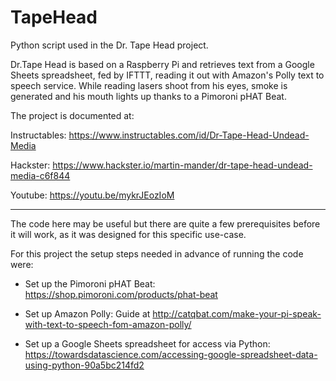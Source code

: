 # TapeHead
Python script used in the Dr. Tape Head project.

Dr.Tape Head is based on a Raspberry Pi and retrieves text from a Google Sheets spreadsheet, fed by IFTTT, reading it out with Amazon's Polly text to speech service. While reading lasers shoot from his eyes, smoke is generated and his mouth lights up thanks to a Pimoroni pHAT Beat. 

The project is documented at:

Instructables: https://www.instructables.com/id/Dr-Tape-Head-Undead-Media

Hackster: https://www.hackster.io/martin-mander/dr-tape-head-undead-media-c6f844

Youtube: https://youtu.be/mykrJEozIoM

--------

The code here may be useful but there are quite a few prerequisites before it will work, as it was designed for this specific use-case. 

For this project the setup steps needed in advance of running the code were:

- Set up the Pimoroni pHAT Beat: https://shop.pimoroni.com/products/phat-beat

- Set up Amazon Polly: Guide at http://catqbat.com/make-your-pi-speak-with-text-to-speech-fom-amazon-polly/

- Set up a Google Sheets spreadsheet for access via Python: https://towardsdatascience.com/accessing-google-spreadsheet-data-using-python-90a5bc214fd2
